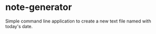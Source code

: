 # note-generator
Simple command line application to create a new text file named with today's date.
